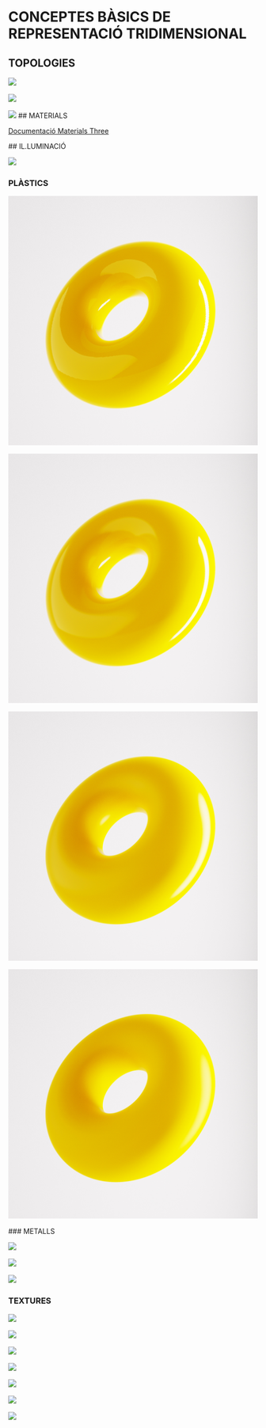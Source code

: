 # CONCEPTES BÀSICS DE REPRESENTACIÓ TRIDIMENSIONAL

## TOPOLOGIES

![](./DOCUMENTATION/IMATGES_DOCUMENTACIÓ/RENDERS/SUBDIVISIONS/ESFERA_POC_SUBDIVIDIDA.jpg)

![](./DOCUMENTATION/IMATGES_DOCUMENTACIÓ/RENDERS/SUBDIVISIONS/ESFERA_MITJANAMENT_SUBDIVIDIDA.jpg)

![](./DOCUMENTATION/IMATGES_DOCUMENTACIÓ/RENDERS/SUBDIVISIONS/ESFERA_MOLT_SUBDIVIDIDA.jpg)
## MATERIALS

[Documentació Materials Three](https://threejs.org/docs/#api/en/materials/Material)

## IL.LUMINACIÓ

![](./DOCUMENTATION/IMATGES_DOCUMENTACIÓ/RENDERS/MATERIALS/MATERIAL_DEFAULT.jpg)

### PLÀSTICS

![](./DOCUMENTATION/IMATGES_DOCUMENTACIÓ/RENDERS/MATERIALS/PLÀSTIC.jpg)

![](./DOCUMENTATION/IMATGES_DOCUMENTACIÓ/RENDERS/MATERIALS/PLÀSTIC_R0,01.jpg)

![](./DOCUMENTATION/IMATGES_DOCUMENTACIÓ/RENDERS/MATERIALS/PLÀSTIC_R0,1.jpg)

![](./DOCUMENTATION/IMATGES_DOCUMENTACIÓ/RENDERS/MATERIALS/PLÀSTIC_R0,2.jpg)

### METALLS

![](./DOCUMENTATION/IMATGES_DOCUMENTACIÓ/RENDERS/MATERIALS/METALL.jpg)

![](./DOCUMENTATION/IMATGES_DOCUMENTACIÓ/RENDERS/MATERIALS/METALL_R0,02.jpg)

![](./DOCUMENTATION/IMATGES_DOCUMENTACIÓ/RENDERS/MATERIALS/METALL_R0,2.jpg)

### TEXTURES

![](./)

![](./)

![](./)

![](./)

![](./)

![](./)

![](./)
